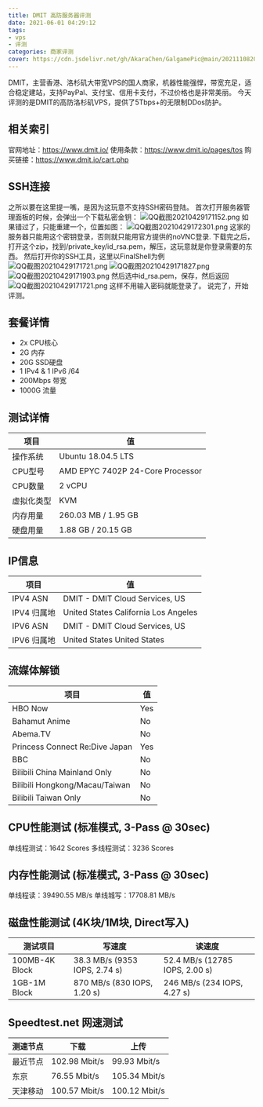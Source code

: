 ```yaml
---
title: DMIT 高防服务器评测
date: 2021-06-01 04:29:12
tags: 
- vps
- 评测
categories: 商家评测
cover: https://cdn.jsdelivr.net/gh/AkaraChen/GalgamePic@main/20211108202109.png
---
```


DMIT，主营香港、洛杉矶大带宽VPS的国人商家，机器性能强悍，带宽充足，适合稳定建站，支持PayPal、支付宝、信用卡支付，不过价格也是非常美丽。
今天评测的是DMIT的高防洛杉矶VPS，提供了5Tbps+的无限制DDos防护。
<!--more-->

## 相关索引 ##
官网地址：https://www.dmit.io/
使用条款：https://www.dmit.io/pages/tos
购买链接：https://www.dmit.io/cart.php

## SSH连接 ##
之所以要在这里提一嘴，是因为这玩意不支持SSH密码登陆。
首次打开服务器管理面板的时候，会弹出一个下载私密金钥：
![QQ截图20210429171152.png][1]
如果错过了，只能重建一个，位置如图：
![QQ截图20210429172301.png][2]
这家的服务器只能用这个密钥登录，否则就只能用官方提供的noVNC登录.
下载完之后，打开这个zip，找到/private_key/id_rsa.pem，解压，这玩意就是你登录需要的东西。
然后打开你的SSH工具，这里以FinalShell为例
![QQ截图20210429171721.png][3]
![QQ截图20210429171827.png][4]
![QQ截图20210429171903.png][5]
然后选中id_rsa.pem，保存，然后返回
![QQ截图20210429171721.png][6]
这样不用输入密码就能登录了。
说完了，开始评测。

## 套餐详情 ##
 - 2x CPU核心
 - 2G 内存
 - 20G SSD硬盘
 - 1 IPv4 & 1 IPv6 /64
 - 200Mbps 带宽
 - 1000G 流量

## 测试详情 ##
| 项目     | 值                              |
| ---------- | -------------------------------- |
| 操作系统 | Ubuntu 18.04.5 LTS               |
| CPU型号  | AMD EPYC 7402P 24-Core Processor |
| CPU数量  | 2 vCPU                           |
| 虚拟化类型 | KVM                              |
| 内存用量 | 260.03 MB / 1.95 GB              |
| 硬盘用量 | 1.88 GB / 20.15 GB               |

## IP信息 ##
| 项目      | 值                                  |
| ----------- | ------------------------------------ |
| IPV4 ASN    | DMIT - DMIT Cloud Services, US       |
| IPV4 归属地 | United States California Los Angeles |
| IPV6 ASN    | DMIT - DMIT Cloud Services, US       |
| IPV6 归属地 | United States United States          |

## 流媒体解锁 ##
| 项目                         | 值 |
| ------------------------------ | --- |
| HBO Now                        | Yes |
| Bahamut Anime                  | No  |
| Abema.TV                       | No  |
| Princess Connect Re:Dive Japan | Yes |
| BBC                            | No  |
| Bilibili China Mainland Only   | No  |
| Bilibili Hongkong/Macau/Taiwan | No  |
| Bilibili Taiwan Only           | No  |

## CPU性能测试 (标准模式, 3-Pass @ 30sec) ##
单线程测试：1642 Scores
多线程测试：3236 Scores

## 内存性能测试 (标准模式, 3-Pass @ 30sec) ##
单线程读：39490.55 MB/s
单线城写：17708.81 MB/s

## 磁盘性能测试 (4K块/1M块, Direct写入) ##
| 测试项目   | 写速度                     | 读速度                      |
| -------------- | ----------------------------- | ------------------------------ |
| 100MB-4K Block | 38.3 MB/s (9353 IOPS, 2.74 s) | 52.4 MB/s (12785 IOPS, 2.00 s) |
| 1GB-1M Block   | 870 MB/s (830 IOPS, 1.20 s)   | 246 MB/s (234 IOPS, 4.27 s)    |

## Speedtest.net 网速测试 ##

| 测速节点 | 下载        | 上传        |
| -------- | ------------- | ------------- |
| 最近节点 | 102.98 Mbit/s | 99.93 Mbit/s  |
| 东京   | 76.55 Mbit/s  | 105.34 Mbit/s |
| 天津移动 | 100.57 Mbit/s | 100.12 Mbit/s |

  [1]: https://cdn.jsdelivr.net/gh/qufengwu/blogstatic@latest/usr/uploads/2021/04/798672619.png
  [2]: https://cdn.jsdelivr.net/gh/qufengwu/blogstatic@latest/usr/uploads/2021/04/2709543711.png
  [3]: https://cdn.jsdelivr.net/gh/qufengwu/blogstatic@latest/usr/uploads/2021/04/2139142268.png
  [4]: https://cdn.jsdelivr.net/gh/qufengwu/blogstatic@latest/usr/uploads/2021/04/969158875.png
  [5]: https://cdn.jsdelivr.net/gh/qufengwu/blogstatic@latest/usr/uploads/2021/04/23178470.png
  [6]: https://cdn.jsdelivr.net/gh/qufengwu/blogstatic@latest/usr/uploads/2021/04/2139142268.png
